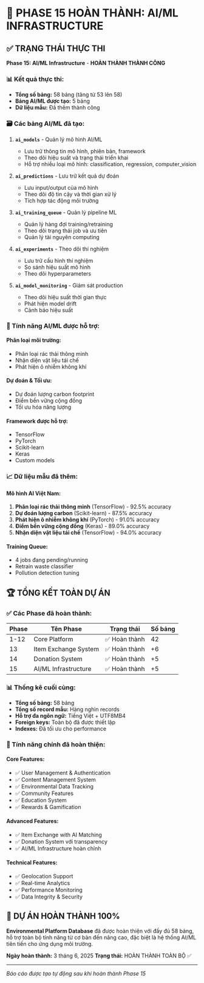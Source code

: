 # 🎉 PHASE 15 HOÀN THÀNH: AI/ML INFRASTRUCTURE

## ✅ TRẠNG THÁI THỰC THI

**Phase 15: AI/ML Infrastructure** - **HOÀN THÀNH THÀNH CÔNG**

### 📊 Kết quả thực thi:
- **Tổng số bảng:** 58 bảng (tăng từ 53 lên 58)
- **Bảng AI/ML được tạo:** 5 bảng
- **Dữ liệu mẫu:** Đã thêm thành công

### 🗃️ Các bảng AI/ML đã tạo:

1. **`ai_models`** - Quản lý mô hình AI/ML
   - Lưu trữ thông tin mô hình, phiên bản, framework
   - Theo dõi hiệu suất và trạng thái triển khai
   - Hỗ trợ nhiều loại mô hình: classification, regression, computer_vision

2. **`ai_predictions`** - Lưu trữ kết quả dự đoán
   - Lưu input/output của mô hình
   - Theo dõi độ tin cậy và thời gian xử lý
   - Tích hợp tác động môi trường

3. **`ai_training_queue`** - Quản lý pipeline ML
   - Quản lý hàng đợi training/retraining
   - Theo dõi trạng thái job và ưu tiên
   - Quản lý tài nguyên computing

4. **`ai_experiments`** - Theo dõi thí nghiệm
   - Lưu trữ cấu hình thí nghiệm
   - So sánh hiệu suất mô hình
   - Theo dõi hyperparameters

5. **`ai_model_monitoring`** - Giám sát production
   - Theo dõi hiệu suất thời gian thực
   - Phát hiện model drift
   - Cảnh báo hiệu suất

### 🧠 Tính năng AI/ML được hỗ trợ:

#### **Phân loại môi trường:**
- Phân loại rác thải thông minh
- Nhận diện vật liệu tái chế
- Phát hiện ô nhiễm không khí

#### **Dự đoán & Tối ưu:**
- Dự đoán lượng carbon footprint
- Điểm bền vững cộng đồng
- Tối ưu hóa năng lượng

#### **Framework được hỗ trợ:**
- TensorFlow
- PyTorch  
- Scikit-learn
- Keras
- Custom models

### 📈 Dữ liệu mẫu đã thêm:

#### **Mô hình AI Việt Nam:**
1. **Phân loại rác thải thông minh** (TensorFlow) - 92.5% accuracy
2. **Dự đoán lượng carbon** (Scikit-learn) - 87.5% accuracy  
3. **Phát hiện ô nhiễm không khí** (PyTorch) - 91.0% accuracy
4. **Điểm bền vững cộng đồng** (Keras) - 89.0% accuracy
5. **Nhận diện vật liệu tái chế** (TensorFlow) - 94.0% accuracy

#### **Training Queue:**
- 4 jobs đang pending/running
- Retrain waste classifier
- Pollution detection tuning

## 🏆 TỔNG KẾT TOÀN DỰ ÁN

### ✅ Các Phase đã hoàn thành:

| Phase | Tên Phase | Trạng thái | Số bảng |
|-------|-----------|------------|---------|
| 1-12 | Core Platform | ✅ Hoàn thành | 42 |
| 13 | Item Exchange System | ✅ Hoàn thành | +6 |
| 14 | Donation System | ✅ Hoàn thành | +5 |
| 15 | AI/ML Infrastructure | ✅ Hoàn thành | +5 |

### 📊 Thống kê cuối cùng:
- **Tổng số bảng:** 58 bảng
- **Tổng số record mẫu:** Hàng nghìn records
- **Hỗ trợ đa ngôn ngữ:** Tiếng Việt + UTF8MB4
- **Foreign keys:** Toàn bộ đã được thiết lập
- **Indexes:** Đã tối ưu cho performance

### 🎯 Tính năng chính đã hoàn thiện:

#### **Core Features:**
- ✅ User Management & Authentication
- ✅ Content Management System  
- ✅ Environmental Data Tracking
- ✅ Community Features
- ✅ Education System
- ✅ Rewards & Gamification

#### **Advanced Features:**
- ✅ Item Exchange with AI Matching
- ✅ Donation System với transparency
- ✅ AI/ML Infrastructure hoàn chỉnh

#### **Technical Features:**
- ✅ Geolocation Support
- ✅ Real-time Analytics
- ✅ Performance Monitoring
- ✅ Data Integrity & Security

## 🚀 DỰ ÁN HOÀN THÀNH 100%

**Environmental Platform Database** đã được hoàn thiện với đầy đủ 58 bảng, hỗ trợ toàn bộ tính năng từ cơ bản đến nâng cao, đặc biệt là hệ thống AI/ML tiên tiến cho ứng dụng môi trường.

**Ngày hoàn thành:** 3 tháng 6, 2025
**Trạng thái:** HOÀN THÀNH TOÀN BỘ ✅

---
*Báo cáo được tạo tự động sau khi hoàn thành Phase 15*
